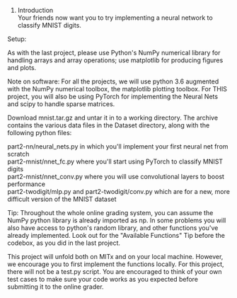 
1. Introduction<br /> 
Your friends now want you to try implementing a neural network to classify MNIST digits.<br /> 

Setup:<br /> 

As with the last project, please use Python's NumPy numerical library for handling arrays and array operations; use matplotlib for producing figures and plots.<br /> 

Note on software: For all the projects, we will use python 3.6 augmented with the NumPy numerical toolbox, the matplotlib plotting toolbox. For THIS project, you will also be using PyTorch for implementing the Neural Nets and scipy to handle sparse matrices.<br /> 

Download mnist.tar.gz and untar it in to a working directory. The archive contains the various data files in the Dataset directory, along with the following python files:<br /> 

part2-nn/neural_nets.py in which you'll implement your first neural net from scratch<br /> 
part2-mnist/nnet_fc.py where you'll start using PyTorch to classify MNIST digits<br /> 
part2-mnist/nnet_conv.py where you will use convolutional layers to boost performance<br /> 
part2-twodigit/mlp.py and part2-twodigit/conv.py which are for a new, more difficult version of the MNIST dataset<br /> 

Tip: Throughout the whole online grading system, you can assume the NumPy python library is already imported as np. In some problems you will also have access to python's random library, and other functions you've already implemented. Look out for the "Available Functions" Tip before the codebox, as you did in the last project.<br /> 

This project will unfold both on MITx and on your local machine. However, we encourage you to first implement the functions locally. For this project, there will not be a test.py script. You are encouraged to think of your own test cases to make sure your code works as you expected before submitting it to the online grader.<br /> 
